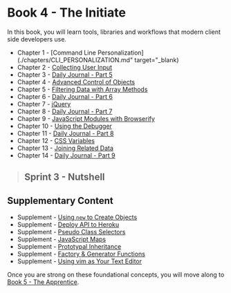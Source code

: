 # Book 4 - The Initiate

In this book, you will learn tools, libraries and workflows that modern client side developers use.

* Chapter 1 - [Command Line Personalization](./chapters/CLI_PERSONALIZATION.md" target="_blank)
* Chapter 2 - [Collecting User Input](./chapters/USER_INPUT.md)
* Chapter 3 - [Daily Journal - Part 5](./chapters/DAILY_JOURNAL_SAVING_ENTRIES.md)
* Chapter 4 - [Advanced Control of Objects](./chapters/JS_OBJECT_CREATE.md)
* Chapter 5 - [Filtering Data with Array Methods](./chapters/JS_ARRAY_METHODS.md)
* Chapter 6 - [Daily Journal - Part 6](./chapters/DAILY_JOURNAL_FILTERING_MOOD.md)
* Chapter 7 - [jQuery](./chapters/JQUERY.md)
* Chapter 8 - [Daily Journal - Part 7](./chapters/DAILY_JOURNAL_JQUERY.md)
* Chapter 9 - [JavaScript Modules with Browserify](./chapters/JS_MODULES.md)
* Chapter 10 - [Using the Debugger](../book-3-the-neophyte/chapters/MISC_DEBUGGING.md)
* Chapter 11 - [Daily Journal - Part 8](./chapters/DAILY_JOURNAL_BROWSERIFY.md)
* Chapter 12 - [CSS Variables](./chapters/CSS_VARIABLES.md)
* Chapter 13 - [Joining Related Data](./chapters/JS_JOINING_DATA.md)
* Chapter 14 - [Daily Journal - Part 9](./chapters/DAILY_JOURNAL_MOOD_TABLE.md)

> ## Sprint 3 - Nutshell

## Supplementary Content

* Supplement - [Using `new` to Create Objects](./chapters/NEW_KEYWORD.md)
* Supplement - [Deploy API to Heroku](./chapters/JSON_SERVER_HEROKU.md)
* Supplement - [Pseudo Class Selectors](./chapters/CSS_PSEUDOCLASSES.md)
* Supplement - [JavaScript Maps](./chapters/JS_MAPS.md)
* Supplement - [Prototypal Inheritance](./chapters/PROTOTYPAL.md)
* Supplement - [Factory & Generator Functions](./chapters/JS_FACTORY_FUNCTION.md)
* Supplement - [Using vim as Your Text Editor](./chapters/VIM.md)

Once you are strong on these foundational concepts, you will move along to [Book 5 - The Apprentice](../book-5-the-apprentice/README.md).
